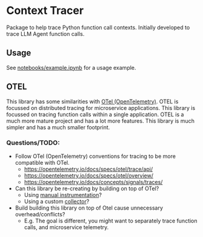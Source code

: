 # Context Tracer

Package to help trace Python function call contexts. Initially developed to trace LLM Agent function calls.



## Usage

See [notebooks/example.ipynb](notebooks/example.ipynb) for a usage example.



## OTEL
This library has some similarities with [OTel (OpenTelemetry)](https://opentelemetry.io/docs/instrumentation/python/). OTEL is focussed on distributed tracing for microservice applications. This library is focussed on tracing function calls within a single application. OTEL is a much more mature project and has a lot more features. This library is much simpler and has a much smaller footprint.

### Questions/TODO:
- Follow OTel (OpenTelemetry) conventions for tracing to be more compatible with OTel.
  - https://opentelemetry.io/docs/specs/otel/trace/api/
  - https://opentelemetry.io/docs/specs/otel/overview/
  - https://opentelemetry.io/docs/concepts/signals/traces/
- Can this library be re-creating by building on top of OTel?
  - Using [manual instrumentation](https://opentelemetry.io/docs/instrumentation/python/manual/)?
  - Using a custom [collector](https://opentelemetry.io/docs/collector/)?
- Build building this library on top of Otel cause unnecessary overhead/conflicts?
  - E.g. The goal is different, you might want to separately trace function calls, and microservice telemetry.
